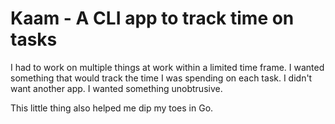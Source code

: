 # Kaam - A CLI app to track time on tasks

I had to work on multiple things at work within a limited time frame. I wanted something that would track the time I was spending on each task.
I didn't want another app. I wanted something unobtrusive.

This little thing also helped me dip my toes in Go.

